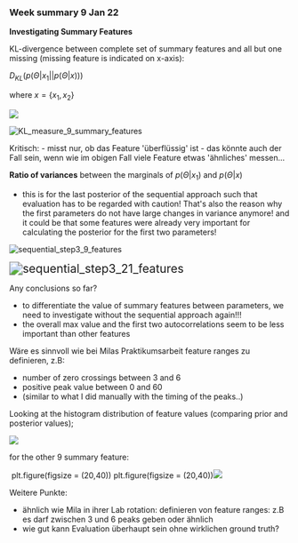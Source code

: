 ### Week summary 9 Jan 22



**Investigating Summary Features**

KL-divergence between complete set of summary features and all but one missing (missing feature is indicated on x-axis):

$D_{KL}(p(\Theta|x_1||p(\Theta|x)))$

where $x=\{x_1, x_2\}$



![](/home/kathi/Documents/Master_thesis/sbi_for_eeg_data/week_summaries/figures/summary_statistics_evaluation/KL_measure_21_summary_features.png)

![KL_measure_9_summary_features](/home/kathi/Documents/Master_thesis/sbi_for_eeg_data/week_summaries/figures/summary_statistics_evaluation/KL_measure_9_summary_features.png)



Kritisch: - misst nur, ob das Feature 'überflüssig' ist - das könnte auch der Fall sein, wenn wie im obigen Fall viele Feature etwas 'ähnliches' messen... 



**Ratio of variances** between the marginals of $p(\Theta|x_1)$ and $p(\Theta|x)$

- this is for the last posterior of the sequential approach such that evaluation has to be regarded with caution! That's also the reason why the first parameters do not have large changes in variance anymore! and it could be that some features were already very important for calculating the posterior for the first two parameters!



![sequential_step3_9_features](/home/kathi/Documents/Master_thesis/sbi_for_eeg_data/week_summaries/figures/summary_statistics_evaluation/sequential_step3_9_features.png)



<img src="/home/kathi/Documents/Master_thesis/sbi_for_eeg_data/week_summaries/figures/summary_statistics_evaluation/sequential_step3_21_features.png" alt="sequential_step3_21_features" style="zoom:150%;" />



Any conclusions so far? 

- to differentiate the value of summary features between parameters, we need to investigate without the sequential approach again!!!
- the overall max value and the first two autocorrelations seem to be less important than other features

Wäre es sinnvoll wie bei Milas Praktikumsarbeit feature ranges zu definieren, z.B:

- number of zero crossings between 3 and 6
- positive peak value between 0 and 60
- (similar to what I did manually with the timing of the peaks..)



Looking at the histogram distribution of feature values (comparing prior and posterior values);

![](/home/kathi/Documents/Master_thesis/sbi_for_eeg_data/week_summaries/figures/summary_statistics_evaluation/histogram_for_21_features.png)

for the other 9 summary feature:

​    plt.figure(figsize = (20,40))    plt.figure(figsize = (20,40))![](/home/kathi/Documents/Master_thesis/sbi_for_eeg_data/week_summaries/figures/summary_statistics_evaluation/histogram_for_9_features.png)





Weitere Punkte:

- ähnlich wie Mila in ihrer Lab rotation: definieren von feature ranges: z.B es darf zwischen 3 und 6 peaks geben oder ähnlich
- wie gut kann Evaluation überhaupt sein ohne wirklichen ground truth? 